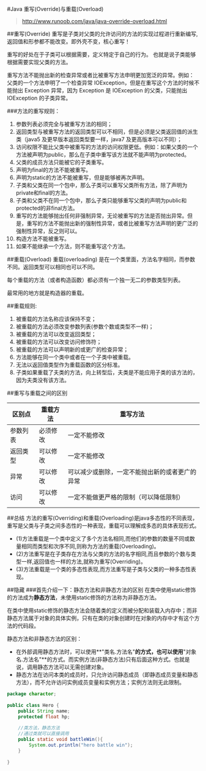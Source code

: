 #Java 重写(Override)与重载(Overload)
> http://www.runoob.com/java/java-override-overload.html

##重写(Override)
重写是子类对父类的允许访问的方法的实现过程进行重新编写, 返回值和形参都不能改变。即外壳不变，核心重写！

重写的好处在于子类可以根据需要，定义特定于自己的行为。 也就是说子类能够根据需要实现父类的方法。

重写方法不能抛出新的检查异常或者比被重写方法申明更加宽泛的异常。例如： 父类的一个方法申明了一个检查异常 IOException，但是在重写这个方法的时候不能抛出 Exception 异常，因为 Exception 是 IOException 的父类，只能抛出 IOException 的子类异常。

###方法的重写规则：
1. 参数列表必须完全与被重写方法的相同；
2. 返回类型与被重写方法的返回类型可以不相同，但是必须是父类返回值的派生类（java5 及更早版本返回类型要一样，java7 及更高版本可以不同）；
3. 访问权限不能比父类中被重写的方法的访问权限更低。例如：如果父类的一个方法被声明为public，那么在子类中重写该方法就不能声明为protected。
4. 父类的成员方法只能被它的子类重写。
5. 声明为final的方法不能被重写。
6. 声明为static的方法不能被重写，但是能够被再次声明。
7. 子类和父类在同一个包中，那么子类可以重写父类所有方法，除了声明为private和final的方法。
8. 子类和父类不在同一个包中，那么子类只能够重写父类的声明为public和protected的非final方法。
9. 重写的方法能够抛出任何非强制异常，无论被重写的方法是否抛出异常。但是，重写的方法不能抛出新的强制性异常，或者比被重写方法声明的更广泛的强制性异常，反之则可以。
10. 构造方法不能被重写。
11. 如果不能继承一个方法，则不能重写这个方法。

##重载(Overload)
重载(overloading) 是在一个类里面，方法名字相同，而参数不同。返回类型可以相同也可以不同。

每个重载的方法（或者构造函数）都必须有一个独一无二的参数类型列表。

最常用的地方就是构造器的重载。

##重载规则:
1. 被重载的方法名称应该保持不变；
2. 被重载的方法必须改变参数列表(参数个数或类型不一样)；
3. 被重载的方法可以改变返回类型；
4. 被重载的方法可以改变访问修饰符；
5. 被重载的方法可以声明新的或更广的检查异常；
6. 方法能够在同一个类中或者在一个子类中被重载。
7. 无法以返回值类型作为重载函数的区分标准。
8. 子类如果重载了夫类的方法，向上转型后，夫类是不能应用子类的该方法的，因为夫类没有该方法。

##重写与重载之间的区别

|区别点|	重载方法|	重写方法|
|--------|--------|-----|
|参数列表|	必须修改|	一定不能修改|
|返回类型|	可以修改|	一定不能修改|
|异常|	可以修改|	可以减少或删除，一定不能抛出新的或者更广的异常|
|访问|	可以修改|	一定不能做更严格的限制（可以降低限制）|

##总结
方法的重写(Overriding)和重载(Overloading)是java多态性的不同表现，重写是父类与子类之间多态性的一种表现，重载可以理解成多态的具体表现形式。
* (1)方法重载是一个类中定义了多个方法名相同,而他们的参数的数量不同或数量相同而类型和次序不同,则称为方法的重载(Overloading)。
* (2)方法重写是在子类存在方法与父类的方法的名字相同,而且参数的个数与类型一样,返回值也一样的方法,就称为重写(Overriding)。
* (3)方法重载是一个类的多态性表现,而方法重写是子类与父类的一种多态性表现。


##隐藏
###首先介绍一下：静态方法和非静态方法的区别
在类中使用static修饰的方法成为**静态方法**，未使用static修饰的方法称为非静态方法。

在类中使用static修饰的静态方法会随着类的定义而被分配和装载入内存中；而非静态方法属于对象的具体实例，只有在类的对象创建时在对象的内存中才有这个方法的代码段。

静态方法和非静态方法的区别：
* 在外部调用静态方法时，可以使用**"类名.方法名"**的方式，也可以使用**"对象名.方法名"**的方式。而实例方法(非静态方法)只有后面这种方式。也就是说，调用静态方法可以无需创建对象。
* 静态方法在访问本类的成员时，只允许访问静态成员（即静态成员变量和静态方法），而不允许访问实例成员变量和实例方法；实例方法则无此限制。

```java
package charactor;
  
public class Hero {
    public String name;
    protected float hp;
  
    //类方法，静态方法
    //通过类就可以直接调用
    public static void battleWin(){
        System.out.println("hero battle win");
    }
      
}
```

